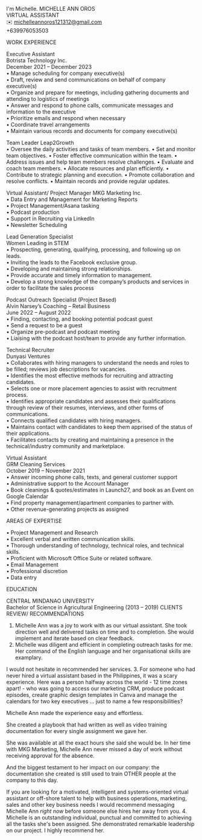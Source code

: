 I'm Michelle.        MICHELLE ANN OROS   
VIRTUAL ASSISTANT   
✉️  michelleannoros121312@gmail.com   
  +639976053503   
   
   
WORK EXPERIENCE  
  
 Executive Assistant   
Botrista Technology Inc.   
December 2021 – December 2023   
•	Manage scheduling for company executive(s)   
•	Draft, review and send communications on behalf of company executive(s)   
•	Organize and prepare for meetings, including gathering documents and attending to logistics of meetings   
•	Answer and respond to phone calls, communicate messages and information to the executive   
•	Prioritize emails and respond when necessary   
•	Coordinate travel arrangements   
•	Maintain various records and documents for company executive(s)   
 
Team Leader 
Leap2Growth   
•	Oversee the daily activities and tasks of team members. 
•	Set and monitor team objectives. 
•	Foster effective communication within the team. 
•	Address issues and help team members resolve challenges. 
•	Evaluate and coach team members. 
•	Allocate resources and plan efficiently. 
•	Contribute to strategic planning and execution. 
•	Promote collaboration and resolve conflicts. 
•	Maintain records and provide regular updates. 
 
Virtual Assistant/ Project Manager 
MKG Marketing Inc.   
•	Data Entry and Management for Marketing Reports   
•	Project Management/Asana tasking   
•	Podcast production   
•	Support in Recruiting via LinkedIn   
•	Newsletter Scheduling   
 
Lead Generation Specialist   
Women Leading in STEM    
•	Prospecting, generating, qualifying, processing, and following up on leads.    
•	Inviting the leads to the Facebook exclusive group.    
•	Developing and maintaining strong relationships.    
•	Provide accurate and timely information to management.    
•	Develop a strong knowledge of the company’s products and services in order to facilitate the sales process    
    
Podcast Outreach Specialist (Project Based)    
Alvin Narsey’s Coaching – Retail Business    
June 2022 – August 2022     
•	Finding, contacting, and booking potential podcast guest    
•	Send a request to be a guest     
•	Organize pre-podcast and podcast meeting    
•	Liaising with the podcast host/team to provide any further information.    
     
Technical Recruiter  
Dunyasi Ventures    
•	Collaborates with hiring managers to understand the needs and roles to be filled; reviews job descriptions for vacancies.   
•	Identifies the most effective methods for recruiting and attracting candidates.   
•	Selects one or more placement agencies to assist with recruitment process.   
•	Identifies appropriate candidates and assesses their qualifications through review of their resumes, interviews, and other forms of communications.   
•	Connects qualified candidates with hiring managers.   
•	Maintains contact with candidates to keep them apprised of the status of their applications.   
•	Facilitates contacts by creating and maintaining a presence in the technical/industry community and marketplace.   
   
Virtual Assistant   
GRM Cleaning Services   
October 2019 – November 2021   
•	Answer incoming phone calls, texts, and general customer support   
•	Administrative support to the Account Manager   
•	Book cleanings & quotes/estimates in Launch27, and book as an Event on Google Calendar   
•	Find property management/apartment companies to partner with.   
•	Other revenue-generating projects as assigned   
   
AREAS OF EXPERTISE   
   
•	Project Management and Research   
•	Excellent verbal and written communication skills.   
•	Thorough understanding of technology, technical roles, and technical skills.   
•	Proficient with Microsoft Office Suite or related software.   
•	Email Management   
•	Professional discretion   
•	Data entry   
   
EDUCATION   
   
CENTRAL MINDANAO UNIVERSITY   
Bachelor of Science in Agricultural Engineering  (2013 – 2019) 
CLIENTS REVIEW/ RECOMMENDATIONS 
 
 
1.	Michelle Ann was a joy to work with as our virtual assistant. She took direction well and delivered tasks on time and to completion. She would implement and iterate based on clear feedback.
2.	Michelle was diligent and efficient in completing outreach tasks for me.
Her command of the English language and her organisational skills are examplary.

I would not hesitate in recommended her services.
3.	For someone who had never hired a virtual assistant based in the Philippines, it was a scary experience. Here was a person halfway across the world - 12 time zones apart! - who was going to access our marketing CRM, produce podcast episodes, create graphic design templates in Canva and manage the calendars for two key executives ... just to name a few responsibilities?

Michelle Ann made the experience easy and effortless. 

She created a playbook that had written as well as video training documentation for every single assignment we gave her.

She was available at all the exact hours she said she would be. In her time with MKG Marketing, Michelle Ann never missed a day of work without receiving approval for the absence.

And the biggest testament to her impact on our company: the documentation she created is still used to train OTHER people at the company to this day.

If you are looking for a motivated, intelligent and systems-oriented virtual assistant or off-shore talent to help with business operations, marketing, sales and other key business needs I would recommend messaging Michelle Ann *right now* before someone else hires her away from you.
4.	Michelle is an outstanding individual, punctual and committed to achieving all the tasks she's been assigned. She demonstrated remarkable leadership on our project. I highly recommend her.

